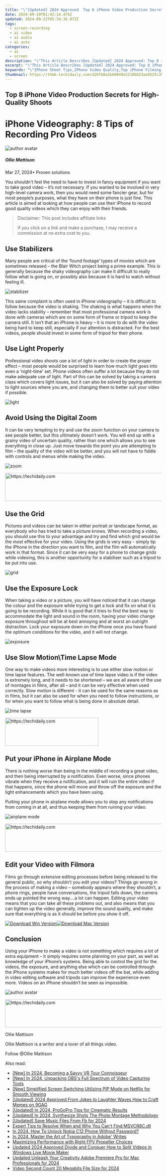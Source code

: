 ```yaml
---
title: "\"[Updated] 2024 Approved  Top 8 iPhone Video Production Secrets for High-Quality Shoots\""
date: 2024-09-20T01:42:14.475Z
updated: 2024-09-22T05:54:36.073Z
tags: 
  - screen-recording
  - ai video
  - ai audio
  - ai auto
categories: 
  - ai
  - screen
description: "\"This Article Describes [Updated] 2024 Approved: Top 8 iPhone Video Production Secrets for High-Quality Shoots\""
excerpt: "\"This Article Describes [Updated] 2024 Approved: Top 8 iPhone Video Production Secrets for High-Quality Shoots\""
keywords: "\"IPhone Shoot Tips,IPhone Video Quality,Top iPhone Filming Secrets,High-Quality iPhone Shoots,Best iPhone Video Practices,IPhone Production Tricks,Secrets for iPhone Vids\""
thumbnail: https://thmb.techidaily.com/d20fb0a2bb9049e2210bb23aa9225c390244059cedf35b9a34d45f9a041c8543.jpg
---
```


## Top 8 iPhone Video Production Secrets for High-Quality Shoots

# iPhone Videography: 8 Tips of Recording Pro Videos

![author avatar](https://images.wondershare.com/filmora/article-images/ollie-mattison.jpg)

##### Ollie Mattison

 Mar 27, 2024• Proven solutions

 You shouldn’t feel the need to have to invest in fancy equipment if you want to take good video – it’s not necessary. If you wanted to be involved in very high-level camera work, then you would need some fancier gear, but for most people’s purposes, what they have on their phone is just fine. This article is aimed at looking at how people can use their iPhone to record good quality videos which they can enjoy with their friends.

>  Disclaimer: This post includes affiliate links
>
>  If you click on a link and make a purchase, I may receive a commission at no extra cost to you.
>

## Use Stabilizers

 Many people are critical of the ‘found footage’ types of movies which are sometimes released – the Blair Witch project being a prime example. This is generally because the shaky videography can make it difficult to really follow what is going on, or possibly also because it is hard to watch without feeling ill.

![stabilizer](https://images.wondershare.com/stabilizer.jpg)

 This same complaint is often used in iPhone videography – it is difficult to follow because the video is shaking. The shaking is what happens when the video lacks stability – remember that most professional camera work is done with cameras which are on some form of frame or tripod to keep the camera still. It isn’t that an iPhone is heavy – it is more to do with the video being hard to keep still, especially if our attention is distracted. For the best videos, people should invest in some form of tripod for their phone.

## Use Light Properly

 Professional video shoots use a lot of light in order to create the proper effect – most people would be surprised to learn how much light goes into even a ‘night-time’ set. Phone videos often suffer a lot because they do not make adequate use of light. Part of this can be solved by taking a camera class which covers light issues, but it can also be solved by paying attention to light sources where you are, and changing them to better suit your video if possible.

![light](https://images.wondershare.com/set-light-iphone.jpg)

## Avoid Using the Digital Zoom

 It can be very tempting to try and use the zoom function on your camera to see people better, but this ultimately doesn’t work. You will end up with a grainy video of uncertain quality, rather than one which allows you to see everything in close up. Just move towards the point you are attempting to film – the quality of the video will be better, and you will not have to fiddle with controls and menus while making the video.

![zoom](https://images.wondershare.com/Zoom.jpg)

<!-- affiliate ads begin -->
<a href="https://appsumo.8odi.net/c/5597632/2105860/7443" target="_top" id="2105860">
  <img src="//a.impactradius-go.com/display-ad/7443-2105860" border="0" alt="https://techidaily.com" width="728" height="90"/>
</a>
<img height="0" width="0" src="https://appsumo.8odi.net/i/5597632/2105860/7443" style="position:absolute;visibility:hidden;" border="0" />
<!-- affiliate ads end -->

## Use the Grid

 Pictures and videos can be taken in either portrait or landscape format, as everybody who has tried to take a picture knows. When recording a video, you should use this to your advantage and try and find which grid would be the most effective for your video. Using the grids is very easy - simply tip the iPhone in the direction you want to film, and the film will automatically work in that format. Since it can be very easy for a phone to change grids while videoing, this is another opportunity for a stabiliser such as a tripod to be put into use.

![grid](https://images.wondershare.com/grid-iphone-camera.png)

## Use the Exposure Lock

 When taking a video or a picture, you will have noticed that it can change the colour and the exposure while trying to get a lock and fix on what it is going to be recording. While it is good that it tries to find the best way to accommodate the light and sound in the room, having your video change exposure throughout will be at best annoying and at worst an outright distraction. Lock your exposure down on the iPhone once you have found the optimum conditions for the video, and it will not change.

![exposure](https://images.wondershare.com/lock-exposure.jpg)

## Use Slow Motion\\Time Lapse Mode

 One way to make videos more interesting is to use either slow motion or time lapse features. The well-known use of time lapse video is if the video is extremely long, and it needs to be shortened – we are all aware of the use of montages in films, after all – and it can be very effective when used correctly. Slow motion is different - it can be used for the same reasons as in films, but it can also be used for when you need to follow instructions, or for when you want to follow what is being done in absolute detail.

![time lapse](https://images.wondershare.com/time-lapse-iphone.jpg)

<!-- affiliate ads begin -->
<a href="https://aligracehair.sjv.io/c/5597632/2135369/19272" target="_top" id="2135369">
  <img src="//a.impactradius-go.com/display-ad/19272-2135369" border="0" alt="https://techidaily.com" width="300" height="90"/>
</a>
<img height="0" width="0" src="https://aligracehair.sjv.io/i/5597632/2135369/19272" style="position:absolute;visibility:hidden;" border="0" />
<!-- affiliate ads end -->

## Put your iPhone in Airplane Mode

 There is nothing worse than being in the middle of recording a great video, and then being interrupted by a notification. Even worse, since phones vibrate when they receive a notification, and it will ruin the entire video if that happens, since the phone will move and throw off the exposure and the light enhancements which you have been using.

 Putting your phone in airplane mode allows you to stop any notifications from coming in at all, and thus keeping them from ruining your video.

![airplane mode](https://images.wondershare.com/airplane-mode.jpg)

<!-- affiliate ads begin -->
<a href="https://aligracehair.sjv.io/c/5597632/1886048/19272" target="_top" id="1886048">
  <img src="//a.impactradius-go.com/display-ad/19272-1886048" border="0" alt="https://techidaily.com" width="728" height="90"/>
</a>
<img height="0" width="0" src="https://aligracehair.sjv.io/i/5597632/1886048/19272" style="position:absolute;visibility:hidden;" border="0" />
<!-- affiliate ads end -->

## Edit your Video with Filmora

 Films go through extensive editing processes before being released to the general public, so why shouldn’t you edit your videos? Things go wrong in the process of making a video – somebody appears where they shouldn’t, a phone rings, people have conversations, the tripod falls down, the camera ends up pointed the wrong way….a lot can happen. Editing your video means that you can take all these problems out, and also means that you can tighten up the video generally, improve the sound quality, and make sure that everything is as it should be before you show it off.

[![Download Win Version](https://images.wondershare.com/filmora/guide/download-btn-win.jpg)](https://tools.techidaily.com/wondershare/filmora/download/)[![Download Mac Version](https://images.wondershare.com/filmora/guide/download-btn-mac.jpg)](https://tools.techidaily.com/wondershare/filmora/download/)

## Conclusion

 Using your iPhone to make a video is not something which requires a lot of extra equipment – it simply requires some planning on your part, as well as knowledge of your iPhone’s systems. Being able to control the grid for the videos, the exposure, and anything else which can be controlled through the iPhone systems makes for much better videos off the bat, while adding in video editing software and tripods can improve the experience even more. Videos on an iPhone shouldn’t be seen as impossible.

![author avatar](https://images.wondershare.com/filmora/article-images/ollie-mattison.jpg)

<!-- affiliate ads begin -->
<a href="https://appsumo.8odi.net/c/5597632/2144284/7443" target="_top" id="2144284">
  <img src="//a.impactradius-go.com/display-ad/7443-2144284" border="0" alt="https://techidaily.com" width="728" height="90"/>
</a>
<img height="0" width="0" src="https://appsumo.8odi.net/i/5597632/2144284/7443" style="position:absolute;visibility:hidden;" border="0" />
<!-- affiliate ads end -->

Ollie Mattison

Ollie Mattison is a writer and a lover of all things video.

Follow @Ollie Mattison


<ins class="adsbygoogle"
     style="display:block"
     data-ad-format="autorelaxed"
     data-ad-client="ca-pub-7571918770474297"
     data-ad-slot="1223367746"></ins>



<ins class="adsbygoogle"
     style="display:block"
     data-ad-client="ca-pub-7571918770474297"
     data-ad-slot="8358498916"
     data-ad-format="auto"
     data-full-width-responsive="true"></ins>


<span class="atpl-alsoreadstyle">Also read:</span>
<div><ul>
<li><a href="https://fox-info.techidaily.com/new-in-2024-becoming-a-savvy-vr-tour-connoisseur/"><u>[New] In 2024, Becoming a Savvy VR Tour Connoisseur</u></a></li>
<li><a href="https://screen-recording.techidaily.com/new-in-2024-unpacking-obss-full-spectrum-of-video-capturing-tools/"><u>[New] In 2024, Unpacking OBS's Full Spectrum of Video Capturing Tools</u></a></li>
<li><a href="https://fox-info.techidaily.com/new-simplified-screen-switching-utilizing-pip-mode-on-netflix-for-smooth-viewing/"><u>[New] Simplified Screen Switching Utilizing PIP Mode on Netflix for Smooth Viewing</u></a></li>
<li><a href="https://fox-info.techidaily.com/updated-2024-approved-from-jokes-to-laughter-waves-how-to-craft-memes-on-9gag/"><u>[Updated] 2024 Approved From Jokes to Laughter Waves How to Craft Memes on 9GAG</u></a></li>
<li><a href="https://fox-info.techidaily.com/updated-in-2024-progopro-tips-for-cinematic-results/"><u>[Updated] In 2024, ProGoPro Tips for Cinematic Results</u></a></li>
<li><a href="https://article-posts.techidaily.com/updated-in-2024-synthesize-shots-the-photo-montage-methodology/"><u>[Updated] In 2024, Synthesize Shots The Photo Montage Methodology</u></a></li>
<li><a href="https://facebook-videos.techidaily.com/updated-save-music-files-from-fb-for-2024/"><u>[Updated] Save Music Files From Fb for 2024</u></a></li>
<li><a href="https://tech-renaissance.techidaily.com/expert-tips-to-resolve-when-and-why-you-cant-find-msvcr8cdll/"><u>Expert Tips to Resolve When and Why You Can't Find MSVCR8C.dll</u></a></li>
<li><a href="https://easy-unlock-android.techidaily.com/in-2024-how-to-unlock-nokia-c12-phone-without-password-by-drfone-android/"><u>In 2024, How To Unlock Nokia C12 Phone Without Password?</u></a></li>
<li><a href="https://fox-info.techidaily.com/in-2024-master-the-art-of-typography-in-adobe-writes/"><u>In 2024, Master the Art of Typography in Adobe' Writes</u></a></li>
<li><a href="https://extra-resources.techidaily.com/maximizing-performance-with-right-fpv-propeller-choices/"><u>Maximizing Performance with Right FPV Propeller Choices</u></a></li>
<li><a href="https://ai-driven-video-production.techidaily.com/updated-2024-approved-divide-and-conquer-how-to-split-videos-in-windows-live-movie-maker/"><u>Updated 2024 Approved Divide and Conquer How to Split Videos in Windows Live Movie Maker</u></a></li>
<li><a href="https://video-content-creator.techidaily.com/updated-unleash-your-creativity-adobe-premiere-pro-for-mac-professionals-for-2024/"><u>Updated Unleash Your Creativity Adobe Premiere Pro for Mac Professionals for 2024</u></a></li>
<li><a href="https://fox-info.techidaily.com/video-second-count-20-megabits-file-size-for-2024/"><u>Video Second Count 20 Megabits File Size for 2024</u></a></li>
</ul></div>

